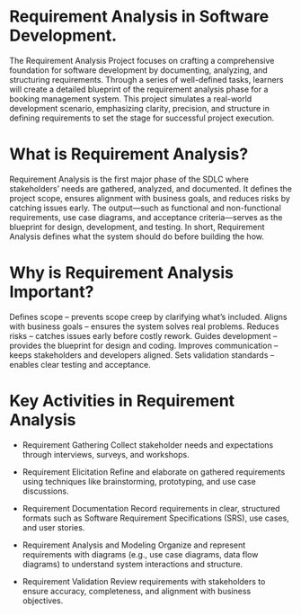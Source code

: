 # Requirement Analysis in Software Development.
The Requirement Analysis Project focuses on crafting a comprehensive foundation for software development by documenting, analyzing, and structuring requirements. Through a series of well-defined tasks, learners will create a detailed blueprint of the requirement analysis phase for a booking management system. This project simulates a real-world development scenario, emphasizing clarity, precision, and structure in defining requirements to set the stage for successful project execution.

# What is Requirement Analysis?
Requirement Analysis is the first major phase of the SDLC where stakeholders’ needs are gathered, analyzed, and documented. It defines the project scope, ensures alignment with business goals, and reduces risks by catching issues early. The output—such as functional and non-functional requirements, use case diagrams, and acceptance criteria—serves as the blueprint for design, development, and testing. In short, Requirement Analysis defines what the system should do before building the how.

# Why is Requirement Analysis Important?
Defines scope – prevents scope creep by clarifying what’s included.
Aligns with business goals – ensures the system solves real problems.
Reduces risks – catches issues early before costly rework.
Guides development – provides the blueprint for design and coding.
Improves communication – keeps stakeholders and developers aligned.
Sets validation standards – enables clear testing and acceptance.

# Key Activities in Requirement Analysis
- Requirement Gathering
Collect stakeholder needs and expectations through interviews, surveys, and workshops.

- Requirement Elicitation
Refine and elaborate on gathered requirements using techniques like brainstorming, prototyping, and use case discussions.

- Requirement Documentation
Record requirements in clear, structured formats such as Software Requirement Specifications (SRS), use cases, and user stories.

- Requirement Analysis and Modeling
Organize and represent requirements with diagrams (e.g., use case diagrams, data flow diagrams) to understand system interactions and structure.

- Requirement Validation
Review requirements with stakeholders to ensure accuracy, completeness, and alignment with business objectives.




